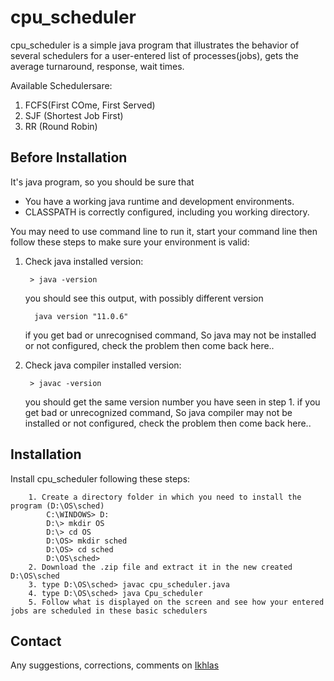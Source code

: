 # cpu_scheduler

cpu_scheduler is a simple java program that illustrates the behavior of several schedulers for a user-entered list of processes(jobs), gets the average turnaround, response, wait times.

Available Schedulersare: 
1. FCFS(First COme, First Served)
2. SJF (Shortest Job First)
3. RR (Round Robin)

## Before Installation

It's java program, so you should be sure that 
* You have a working java runtime and development environments.
* CLASSPATH is correctly configured, including you working directory.

You may need to use command line to run it, start your command line then follow these steps to make sure your environment is valid:
1. Check java installed version:

        > java -version
    you should see this output, with possibly different version 

         java version "11.0.6" 
    if you get bad or unrecognised command, So java may not be installed or not configured, check the problem then come back here..

2. Check java compiler installed version:

        > javac -version
    you should get the same version number you have seen in step 1.
     if you get bad or unrecognized command, So java compiler may not be installed or not configured, check the problem then come back here..

## Installation

Install cpu_scheduler following these steps:

        1. Create a directory folder in which you need to install the program (D:\OS\sched)
            C:\WINDOWS> D:
            D:\> mkdir OS
            D:\> cd OS
            D:\OS> mkdir sched
            D:\OS> cd sched
            D:\OS\sched>
        2. Download the .zip file and extract it in the new created D:\OS\sched
        3. type D:\OS\sched> javac cpu_scheduler.java
        4. type D:\OS\sched> java Cpu_scheduler
        5. Follow what is displayed on the screen and see how your entered jobs are scheduled in these basic schedulers

## Contact

 Any suggestions, corrections, comments on
    [Ikhlas](mailto:ikhlasjaydi@gmail.com?subject=[GitHub]%15cpu%15Scheduling)
